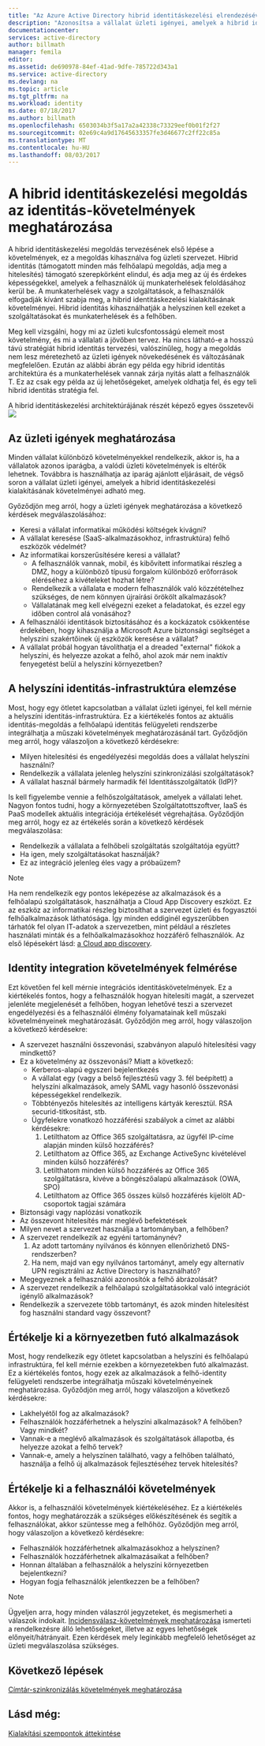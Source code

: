 ```yaml
---
title: "Az Azure Active Directory hibrid identitáskezelési elrendezésével kapcsolatos szempontok - identitás követelmények meghatározása |} Microsoft Docs"
description: "Azonosítsa a vállalat üzleti igényei, amelyek a hibrid identitáskezelési kialakításának követelményei adható meg."
documentationcenter: 
services: active-directory
author: billmath
manager: femila
editor: 
ms.assetid: de690978-84ef-41ad-9dfe-785722d343a1
ms.service: active-directory
ms.devlang: na
ms.topic: article
ms.tgt_pltfrm: na
ms.workload: identity
ms.date: 07/18/2017
ms.author: billmath
ms.openlocfilehash: 6503034b3f5a17a2a42338c73329eef0b01f2f27
ms.sourcegitcommit: 02e69c4a9d17645633357fe3d46677c2ff22c85a
ms.translationtype: MT
ms.contentlocale: hu-HU
ms.lasthandoff: 08/03/2017
---
```

# <a name="determine-identity-requirements-for-your-hybrid-identity-solution"></a>A hibrid identitáskezelési megoldás az identitás-követelmények meghatározása
A hibrid identitáskezelési megoldás tervezésének első lépése a követelmények, ez a megoldás kihasználva fog üzleti szervezet.  Hibrid identitás (támogatott minden más felhőalapú megoldás, adja meg a hitelesítés) támogató szerepkörként elindul, és adja meg az új és érdekes képességekkel, amelyek a felhasználók új munkaterhelések feloldásához kerül be.  A munkaterhelések vagy a szolgáltatások, a felhasználók elfogadják kívánt szabja meg, a hibrid identitáskezelési kialakításának követelményei.  Hibrid identitás kihasználhatják a helyszínen kell ezeket a szolgáltatásokat és munkaterhelések és a felhőben.  

Meg kell vizsgálni, hogy mi az üzleti kulcsfontosságú elemeit most követelmény, és mi a vállalati a jövőben tervez. Ha nincs látható-e a hosszú távú stratégiát hibrid identitás tervezési, valószínűleg, hogy a megoldás nem lesz méretezhető az üzleti igények növekedésének és változásának megfelelően.   Ezután az alábbi ábrán egy példa egy hibrid identitás architektúra és a munkaterhelések vannak zárja nyitás alatt a felhasználók T. Ez az csak egy példa az új lehetőségeket, amelyek oldhatja fel, és egy teli hibrid identitás stratégia fel. 

A hibrid identitáskezelési architektúrájának részét képező egyes összetevői![](./media/hybrid-id-design-considerations/hybrid-identity-architechture.png)

## <a name="determine-business-needs"></a>Az üzleti igények meghatározása
Minden vállalat különböző követelményekkel rendelkezik, akkor is, ha a vállalatok azonos iparágba, a valódi üzleti követelmények is eltérők lehetnek. Továbbra is használhatja az iparág ajánlott eljárásait, de végső soron a vállalat üzleti igényei, amelyek a hibrid identitáskezelési kialakításának követelményei adható meg. 

Győződjön meg arról, hogy a üzleti igények meghatározása a következő kérdések megválaszolásához:

* Keresi a vállalat informatikai működési költségek kivágni?
* A vállalat keresése (SaaS-alkalmazásokhoz, infrastruktúra) felhő eszközök védelmét?
* Az informatikai korszerűsítésére keresi a vállalat?
  * A felhasználók vannak, mobil, és kibővített informatikai részleg a DMZ, hogy a különböző típusú forgalom különböző erőforrások eléréséhez a kivételeket hozhat létre?
  * Rendelkezik a vállalata e modern felhasználók való közzétételhez szükséges, de nem könnyen újraírási örökölt alkalmazások?
  * Vállalatának meg kell elvégezni ezeket a feladatokat, és ezzel egy időben control alá vonásához?
* A felhasználói identitások biztosításához és a kockázatok csökkentése érdekében, hogy kihasználja a Microsoft Azure biztonsági segítséget a helyszíni szakértőinek új eszközök keresése a vállalat?
* A vállalat próbál hogyan távolíthatja el a dreaded "external" fiókok a helyszíni, és helyezze azokat a felhő, ahol azok már nem inaktív fenyegetést belül a helyszíni környezetben?

## <a name="analyze-on-premises-identity-infrastructure"></a>A helyszíni identitás-infrastruktúra elemzése
Most, hogy egy ötletet kapcsolatban a vállalat üzleti igényei, fel kell mérnie a helyszíni identitás-infrastruktúra. Ez a kiértékelés fontos az aktuális identitás-megoldás a felhőalapú identitás felügyeleti rendszerbe integrálhatja a műszaki követelmények meghatározásánál tart. Győződjön meg arról, hogy válaszoljon a következő kérdésekre:

* Milyen hitelesítési és engedélyezési megoldás does a vállalat helyszíni használni? 
* Rendelkezik a vállalata jelenleg helyszíni szinkronizálási szolgáltatások?
* A vállalat használ bármely harmadik fél Identitásszolgáltatók (IdP)?

Is kell figyelembe vennie a felhőszolgáltatások, amelyek a vállalati lehet. Nagyon fontos tudni, hogy a környezetében Szolgáltatottszoftver, IaaS és PaaS modellek aktuális integrációja értékelését végrehajtása. Győződjön meg arról, hogy ez az értékelés során a következő kérdések megválaszolása:

* Rendelkezik a vállalata a felhőbeli szolgáltatás szolgáltatója együtt?
* Ha igen, mely szolgáltatásokat használják?
* Ez az integráció jelenleg éles vagy a próbaüzem?

> [!NOTE]
> Ha nem rendelkezik egy pontos leképezése az alkalmazások és a felhőalapú szolgáltatások, használhatja a Cloud App Discovery eszközt. Ez az eszköz az informatikai részleg biztosíthat a szervezet üzleti és fogyasztói felhőalkalmazások láthatósága. Így minden eddiginél egyszerűbben tárhatók fel olyan IT-adatok a szervezetben, mint például a részletes használati minták és a felhőalkalmazásokhoz hozzáférő felhasználók. Az első lépésekért lásd: [a Cloud app discovery](active-directory-cloudappdiscovery-whatis.md).
> 
> 

## <a name="evaluate-identity-integration-requirements"></a>Identity integration követelmények felmérése
Ezt követően fel kell mérnie integrációs identitáskövetelmények. Ez a kiértékelés fontos, hogy a felhasználók hogyan hitelesíti magát, a szervezet jelenléte megjelenését a felhőben, hogyan lehetővé teszi a szervezet engedélyezési és a felhasználói élmény folyamatainak kell műszaki követelményeinek meghatározását. Győződjön meg arról, hogy válaszoljon a következő kérdésekre:

* A szervezet használni összevonási, szabványon alapuló hitelesítési vagy mindkettő?
* Ez a követelmény az összevonási?  Miatt a következő:
  * Kerberos-alapú egyszeri bejelentkezés
  * A vállalat egy (vagy a belső fejlesztésű vagy 3. fél beépített) a helyszíni alkalmazások, amely SAML vagy hasonló összevonási képességekkel rendelkezik.
  * Többtényezős hitelesítés az intelligens kártyák keresztül. RSA securid-titkosítást, stb.
  * Ügyfelekre vonatkozó hozzáférési szabályok a címet az alábbi kérdésekre:
    1. Letilthatom az Office 365 szolgáltatásra, az ügyfél IP-címe alapján minden külső hozzáférés?
    2. Letilthatom az Office 365, az Exchange ActiveSync kivételével minden külső hozzáférés?
    3. Letilthatom minden külső hozzáférés az Office 365 szolgáltatásra, kivéve a böngészőalapú alkalmazások (OWA, SPO)
    4. Letilthatom az Office 365 összes külső hozzáférés kijelölt AD-csoportok tagjai számára
* Biztonsági vagy naplózási vonatkozik
* Az összevont hitelesítés már meglévő befektetések
* Milyen nevet a szervezet használja a tartományban, a felhőben?
* A szervezet rendelkezik az egyéni tartománynév?
  1. Az adott tartomány nyilvános és könnyen ellenőrizhető DNS-rendszerben?
  2. Ha nem, majd van egy nyilvános tartományt, amely egy alternatív UPN regisztrálni az Active Directory is használható?
* Megegyeznek a felhasználói azonosítók a felhő ábrázolását? 
* A szervezet rendelkezik a felhőalapú szolgáltatásokkal való integrációt igénylő alkalmazások?
* Rendelkezik a szervezete több tartományt, és azok minden hitelesítést fog használni standard vagy összevont?

## <a name="evaluate-applications-that-run-in-your-environment"></a>Értékelje ki a környezetben futó alkalmazások
Most, hogy rendelkezik egy ötletet kapcsolatban a helyszíni és felhőalapú infrastruktúra, fel kell mérnie ezekben a környezetekben futó alkalmazást. Ez a kiértékelés fontos, hogy ezek az alkalmazások a felhő-identity felügyeleti rendszerbe integrálhatja műszaki követelményeinek meghatározása. Győződjön meg arról, hogy válaszoljon a következő kérdésekre:

* Lakhelyétől fog az alkalmazások?
* Felhasználók hozzáférhetnek a helyszíni alkalmazások?  A felhőben? Vagy mindkét?
* Vannak-e a meglévő alkalmazások és szolgáltatások állapotba, és helyezze azokat a felhő tervek?
* Vannak-e, amely a helyszínen található, vagy a felhőben található, használja a felhő új alkalmazások fejlesztéséhez tervek hitelesítés?

## <a name="evaluate-user-requirements"></a>Értékelje ki a felhasználói követelmények
Akkor is, a felhasználói követelmények kiértékeléséhez. Ez a kiértékelés fontos, hogy meghatározzák a szükséges előkészítésének és segítik a felhasználókat, akkor szüntesse meg a felhőhöz. Győződjön meg arról, hogy válaszoljon a következő kérdésekre:

* Felhasználók hozzáférhetnek alkalmazásokhoz a helyszínen?
* Felhasználók hozzáférhetnek alkalmazásaikat a felhőben?
* Honnan általában a felhasználók a helyszíni környezetben bejelentkezni?
* Hogyan fogja felhasználók jelentkezzen be a felhőben?

> [!NOTE]
> Ügyeljen arra, hogy minden válaszról jegyzeteket, és megismerheti a válaszok indokait. [Incidensválasz-követelmények meghatározása](active-directory-hybrid-identity-design-considerations-incident-response-requirements.md) ismerteti a rendelkezésre álló lehetőségeket, illetve az egyes lehetőségek előnyeit/hátrányait.  Ezen kérdések mely leginkább megfelelő lehetőséget az üzleti megválaszolása szükséges.
> 
> 

## <a name="next-steps"></a>Következő lépések
[Címtár-szinkronizálás követelmények meghatározása](active-directory-hybrid-identity-design-considerations-directory-sync-requirements.md)

## <a name="see-also"></a>Lásd még:
[Kialakítási szempontok áttekintése](active-directory-hybrid-identity-design-considerations-overview.md)

